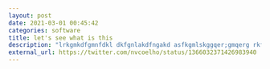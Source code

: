 ```yaml
---
layout: post
date: 2021-03-01 00:45:42
categories: software
title: let's see what is this
description: "lrkgmkdfgmnfdkl dkfgnlakdfngakd asfkgmlskggqer;gmqerg rkfowerferfnlkas "
external_url: https://twitter.com/nvcoelho/status/1366032371426983940
---
```

